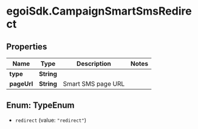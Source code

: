 # egoiSdk.CampaignSmartSmsRedirect

## Properties
Name | Type | Description | Notes
------------ | ------------- | ------------- | -------------
**type** | **String** |  | 
**pageUrl** | **String** | Smart SMS page URL | 


<a name="TypeEnum"></a>
## Enum: TypeEnum


* `redirect` (value: `"redirect"`)




